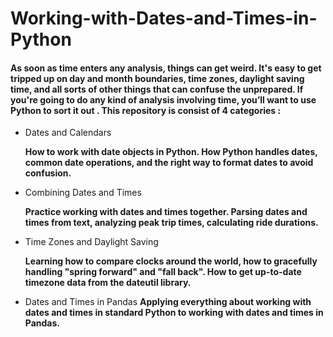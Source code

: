 # Working-with-Dates-and-Times-in-Python

#### As soon as time enters any analysis, things can get weird. It's easy to get tripped up on day and month boundaries, time zones, daylight saving time, and all sorts of other things that can confuse the unprepared. If you're going to do any kind of analysis involving time, you’ll want to use Python to sort it out . This repository is consist of 4 categories :

- Dates and Calendars

	**How to work with date objects in Python.
	How Python handles dates, common date operations, and the right way to format dates to avoid confusion.**

- Combining Dates and Times

	**Practice working with dates and times together. 
  Parsing dates and times from text, analyzing peak trip times, calculating ride durations.**

- Time Zones and Daylight Saving

	**Learning how to compare clocks around the world, how to gracefully handling "spring forward" and "fall back".
  How to get up-to-date timezone data from the dateutil library.**

- Dates and Times in Pandas
	**Applying everything about working with dates and times in standard Python to working with dates and times in Pandas.**
